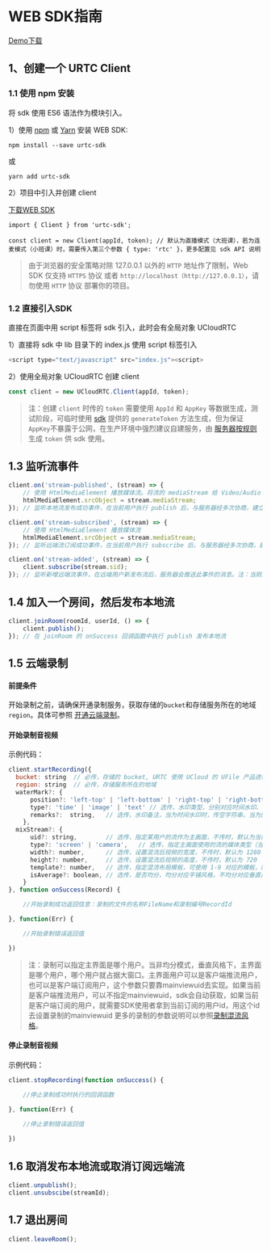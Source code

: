 

# WEB SDK指南

 [Demo下载](https://github.com/ucloud/urtc-js-demo)

## 1、创建一个 URTC Client

### 1.1 使用 npm 安装

将 sdk 使用 ES6 语法作为模块引入。

1）使用 [npm](https://www.npmjs.com/) 或 [Yarn](https://yarnpkg.com/) 安装 WEB SDK:

```
npm install --save urtc-sdk
```

或

```
yarn add urtc-sdk
```

2）项目中引入并创建 client

 [下载WEB SDK](https://github.com/ucloud/urtc-sdk-web)

```
import { Client } from 'urtc-sdk';

const client = new Client(appId, token); // 默认为直播模式（大班课），若为连麦模式（小班课）时，需要传入第三个参数 { type: 'rtc' }，更多配置见 sdk API 说明
```
>由于浏览器的安全策略对除 127.0.0.1 以外的 `HTTP` 地址作了限制，Web SDK 仅支持  `HTTPS` 协议  或者 `http://localhost（http://127.0.0.1）`，请勿使用  `HTTP` 协议 部署你的项目。

### 1.2 直接引入SDK

直接在页面中用 script 标签将 sdk 引入，此时会有全局对象 UCloudRTC

1）直接将 sdk 中 lib 目录下的 index.js 使用 script 标签引入

```JavaScript
<script type="text/javascript" src="index.js"><script>
```


2）使用全局对象 UCloudRTC 创建 client

```JavaScript
const client = new UCloudRTC.Client(appId, token);
```

> 注：创建 `client` 时传的 `token` 需要使用 `AppId` 和 `AppKey` 等数据生成，测试阶段，可临时使用  [sdk](https://github.com/ucloud/urtc-sdk-web)  提供的 `generateToken` 方法生成，但为保证  `AppKey`不暴露于公网，在生产环境中强烈建议自建服务，由 [服务器按规则](https://docs.ucloud.cn/video/urtc/sdk/token) 生成 `token` 供 sdk 使用。

## 1.3 监听流事件

```JavaScript
client.on('stream-published', (stream) => {
    // 使用 HtmlMediaElement 播放媒体流。将流的 mediaStream 给 Video/Audio 元素的 srcObject 属性，即可播放，注意设置 autoplay 属性以支持视频的自动播放，其他属性请参见 [<video>](https://developer.mozilla.org/zh-CN/docs/Web/HTML/Element/video)
    htmlMediaElement.srcObject = stream.mediaStream;
}); // 监听本地流发布成功事件，在当前用户执行 publish 后，与服务器经多次协商，建立好连接后，会触发此事件

client.on('stream-subscribed', (stream) => {
    // 使用 HtmlMediaElement 播放媒体流
    htmlMediaElement.srcObject = stream.mediaStream;
}); // 监听远端流订阅成功事件，在当前用户执行 subscribe 后，与服务器经多次协商，建立好连接后，会触发此事件

client.on('stream-added', (stream) => {
    client.subscribe(stream.sid);
}); // 监听新增远端流事件，在远端用户新发布流后，服务器会推送此事件的消息。注：当刚进入房间时，若房间已有流，也会收到此事件的通知
```

## 1.4 加入一个房间，然后发布本地流

```JavaScript
client.joinRoom(roomId, userId, () => {
    client.publish();
}); // 在 joinRoom 的 onSuccess 回调函数中执行 publish 发布本地流
```

## 1.5 云端录制

#### 前提条件
开始录制之前，请确保开通录制服务，获取存储的`bucket`和存储服务所在的地域`region`。具体可参照 [开通云端录制](https://docs.ucloud.cn/video/urtc/cloudRecord/openRecord)。


#### 开始录制音视频
示例代码：

```JavaScript
client.startRecording({
  bucket: string  // 必传，存储的 bucket, URTC 使用 UCloud 的 UFile 产品进行在存储，相关信息见控制台操作文档
  region: string  // 必传，存储服务所在的地域
  waterMark?: {
	  position?: 'left-top' | 'left-bottom' | 'right-top' | 'right-bottom' // 选传，指定水印的位置，前面四种类型分别对应 左上，左下，右上，右下，默认 'left-top'
	  type?: 'time' | 'image' | 'text' // 选传，水印类型，分别对应时间水印、图片水印、文字水印，默认为 'time'
	  remarks?:  string,   // 选传，水印备注，当为时间水印时，传空字符串，当为图片水印时，此处需为图片的 URL（此时必传），当为文字水印时，此处需为水印文字
	},
  mixStream?: {
	  uid?: string,        // 选传，指定某用户的流作为主画面，不传时，默认为当前开启录制的用户的流作为主画面
	  type?: 'screen' | 'camera',   // 选传，指定主画面使用的流的媒体类型（当同一用户推多路流时），不传时，默认使用 camera
	  width?: number,      // 选传，设置混流后视频的宽度，不传时，默认为 1280
	  height?: number,     // 选传，设置混流后视频的高度，不传时，默认为 720
	  template?: number,   // 选传，指定混流布局模板，可使用 1-9 对应的模板，默认为 1
	  isAverage?: boolean, // 选传，是否均分，均分对应平铺风格，不均分对应垂直风格，默认为 true
	}
}, function onSuccess(Record) {

	//开始录制成功返回信息：录制的文件的名称FileName和录制编号RecordId

}, function(Err) {

	//开始录制错误返回值

})
```

> 注：录制可以指定主界面是哪个用户。当非均分模式，垂直风格下，主界面是哪个用户，哪个用户就占据大窗口。主界面用户可以是客户端推流用户，也可以是客户端订阅用户，这个参数只要靠mainviewuid去实现。如果当前是客户端推流用户，可以不指定mainviewuid，sdk会自动获取，如果当前是客户端订阅的用户，就需要SDK使用者拿到当前订阅的用户id，用这个id去设置录制的mainviewuid 更多的录制的参数说明可以参照[录制混流风格](https://docs.ucloud.cn/video/urtc/cloudRecord/RecordLaylout)。

#### 停止录制音视频
示例代码：

```JavaScript
client.stopRecording(function onSuccess() {

	//停止录制成功时执行的回调函数

}, function(Err) {

	//停止录制错误返回值
	
})
```


## 1.6 取消发布本地流或取消订阅远端流

```JavaScript
client.unpublish();
client.unsubscibe(streamId);
```

## 1.7 退出房间

```JavaScript
client.leaveRoom();
```



